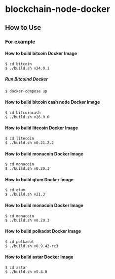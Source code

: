 # blockchain-node-docker

## How to Use

### For example

#### How to build bitcoin Docker Image

```
$ cd bitcoin
$ ./build.sh v24.0.1
```

##### Run Bitcoind Docker

```
$ docker-compose up
```

#### How to build bitcoin cash node Docker Image

```
$ cd bitcoincash
$ ./build.sh v26.0.0
```

#### How to build litecoin Docker Image

```
$ cd litecoin
$ ./build.sh v0.21.2.2
```

#### How to build monacoin Docker Image

```
$ cd monacoin
$ ./build.sh v0.20.3
```
#### How to build qtum Docker Image

```
$ cd qtum
$ ./build.sh v21.3
```
#### How to build monacoin Docker Image

```
$ cd monacoin
$ ./build.sh v0.20.3
```

#### How to build polkadot Docker Image

```
$ cd polkadot
$ ./build.sh v0.9.42-rc3
```

#### How to build astar Docker Image

```
$ cd astar
$ ./build.sh v5.4.0
```
